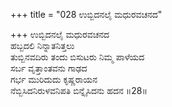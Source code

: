 +++
title = "028 ಉಬ್ಬಿದನಲೈ ಮಧುರವಚನದ"

+++
ಉಬ್ಬಿದನಲೈ ಮಧುರವಚನದ  
ಹಬ್ಬದಲಿ ನಿನ್ನಾತನಿತ್ತಲು  
ತುಬ್ಬಿನವದಿರು ತಂದು ಬಿಸುಟರು ನಿಮ್ಮ ಪಾಳೆಯದ  
ಸರ್ಬ ವೃತ್ತಾಂತವನು ಗಾಢದ  
ಗರ್ಭ ಮುರಿದುದು ಕೃಷ್ಣರಾಯನ  
ನೆಬ್ಬಿಸಿದನಿರುಳವನಿಪತಿ ಬಿನ್ನೈಸಿದನು ಹದನ     ॥28॥